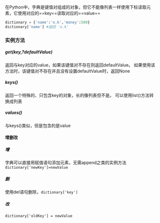 在Python中，字典是键值对组成的对象，但它不能像列表一样使用下标读取元素，它使用对应的==key==读取对应的==value==
```python
dictionary = {'name':'o.k','money':500}
dictionary['name'] #返回 'o.k'
```
### 实例方法
##### get(key,?defaultValue)
返回与key对应的value，如果该键值对不存在则返回defaultValue。
如果使用该方法时，该键值对不存在并且没有设置defaultValue时，返回None
##### keys()
返回一个特殊的、只包含key的对象，长的像列表但不是。
可以使用list()方法转换成列表
##### values()
与keys()类似，但是包含的是value
#### 增删改
#####  增
字典可以直接用赋值语句添加元素，无需append之类的实例方法
`dictionary['newKey']=newValue`
##### 删
使用del语句删除，`dictionary['key']`
##### 改
`dictionary['oldKey'] = newValue`
